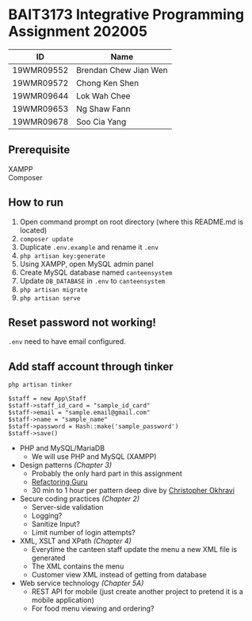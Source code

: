 # BAIT3173 Integrative Programming Assignment 202005

| ID         | Name                  |
| ---------- | --------------------- |
| 19WMR09552 | Brendan Chew Jian Wen |
| 19WMR09572 | Chong Ken Shen        |
| 19WMR09644 | Lok Wah Chee          |
| 19WMR09653 | Ng Shaw Fann          |
| 19WMR09678 | Soo Cia Yang          |

## Prerequisite 
XAMPP  
Composer

## How to run
1. Open command prompt on root directory (where this README.md is located)
2. `composer update`
3. Duplicate `.env.example` and rename it `.env`
4. `php artisan key:generate`
5. Using XAMPP, open MySQL admin panel
6. Create MySQL database named `canteensystem`
7. Update `DB_DATABASE` in `.env` to `canteensystem`
8. `php artisan migrate`
9. `php artisan serve`

## Reset password not working!

`.env` need to have email configured.

## Add staff account through tinker

    php artisan tinker

    $staff = new App\Staff
    $staff->staff_id_card = "sample_id_card"
    $staff->email = "sample.email@gmail.com"
    $staff->name = "sample_name"
    $staff->password = Hash::make('sample_password')
    $staff->save()



- PHP and MySQL/MariaDB
    - We will use PHP and MySQL (XAMPP)
- Design patterns *(Chapter 3)*
    - Probably the only hard part in this assignment
    - [Refactoring Guru](https://refactoring.guru/design-patterns/catalog)
    - 30 min to 1 hour per pattern deep dive by [Christopher Okhravi](https://www.youtube.com/playlist?list=PLrhzvIcii6GNjpARdnO4ueTUAVR9eMBpc)
- Secure coding practices *(Chapter 2)*
    - Server-side validation
    - Logging?
    - Sanitize Input?
    - Limit number of login attempts?
- XML, XSLT and XPath *(Chapter 4)*
    - Everytime the canteen staff update the menu a new XML file is generated
    - The XML contains the menu
    - Customer view XML instead of getting from database
- Web service technology *(Chapter 5A)*
    - REST API for mobile (just create another project to pretend it is a mobile application)
    - For food menu viewing and ordering?